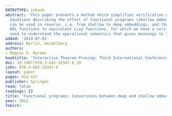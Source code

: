```yaml
---
ENTRYTYPE: inbook
abstract: 'This paper presents a method which simplifies verification of deeply embedded functional programs. We present a technique by which proof-certified
  equations describing the effect of functional programs (shallow embeddings) can be automatically extracted from their operational semantics. Our method
  can be used in reverse, i.e. from shallow to deep embeddings, and thus for implementing certifying code synthesis: we have implemented a tool which maps
  HOL functions to equivalent Lisp functions, for which we have a verified Lisp runtime. A key benefit, in both directions, is that the verifier does not
  need to understand the operational semantics that gives meanings to the deep embeddings.'
added: '2019-07-01'
address: Berlin, Heidelberg
authors:
- Magnus O. Myreen
booktitle: 'Interactive Theorem Proving: Third International Conference, ITP 2012, Princeton, NJ, USA, August 13-15, 2012. Proceedings'
doi: 10.1007/978-3-642-32347-8_29
isbn: 978-3-642-32347-8
layout: paper
pages: 412-417
publisher: Springer
read: false
readings: []
title: 'Functional programs: Conversions between deep and shallow embeddings'
year: 2012
topics:
---
```

